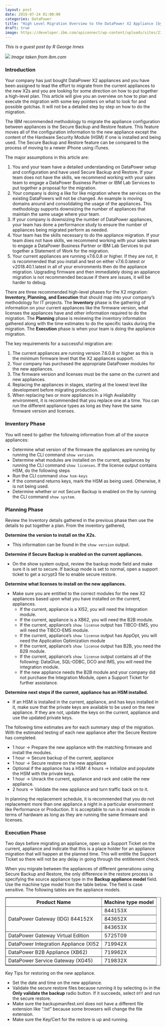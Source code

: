 ```yaml
---
layout: post
date: 2019-07-24 01:00:00
categories: DataPower
title: "High Level Migration Overview to the DataPower X2 Appliance [by  R George Innes]"
draft: true
image: https://developer.ibm.com/apiconnect/wp-content/uploads/sites/23/2018/03/Screen-Shot-2018-03-16-at-3.07.06-PM.png
---
```

*This is a guest post by R George Innes*

![](https://developer.ibm.com/apiconnect/wp-content/uploads/sites/23/2018/03/Screen-Shot-2018-03-16-at-3.07.06-PM.png)
*Image taken from ibm.com*

### Introduction

Your company has just bought DataPower X2 appliances and you have been assigned to lead the effort to migrate from the current appliances to the new X2s and you are looking for some direction on how to put together a high-level plan.  This article will give you an overview on how to plan and execute the migration with some key pointers on what to look for and possible gotchas.  It will not be a detailed step by step on how to do the migration.  

The IBM recommended methodology to migrate the appliance configuration between appliances is the Secure Backup and Restore feature.  This feature moves all of the configuration information to the new appliance except the content of the Hardware Security Module (HSM) if one is installed and being used.  The Secure Backup and Restore feature can be compared to the process of moving to a newer iPhone using iTunes.  

The major assumptions in this article are:

1.	You and your team have a detailed understanding on DataPower setup and configuration and have used Secure Backup and Restore.  If your team does not have the skills, we recommend working with your sales team to engage a DataPower Business Partner or IBM Lab Services to put together a proposal for the migration.
2.	Your company is doing a like for like migration where the services on the existing DataPowers will not be changed.  An example is moving domains around and consolidating the usage of the appliances.  This methodology supports downsizing the number of appliances that maintain the same usage where your team.  
3.	If your company is downsizing the number of DataPower appliances, your team has done a performance study to ensure the number of appliances being migrated perform as needed.
4.	Your team has the skills necessary to do the appliance migration.  If your team does not have skills, we recommend working with your sales team to engage a DataPower Business Partner or IBM Lab Services to put together a Statement of Work for the migration.
5.	Your current appliances are running v7.6.0.8 or higher.  If they are not, it is recommended that you install and test on either v7.6.0.latest or v2018.40.1.latest in all of your environments then do the appliance migration.  Upgrading firmware and then immediately doing an appliance migration is not recommended because if there are issues, it will be harder to debug.

There are three recommended high-level phases for the X2 migration:  **Inventory, Planning, and Execution** that should map into your company’s methodology for IT projects.  The **Inventory** phase is the gathering of information on your current appliances like the firmware version, what licenses the appliances have and other information required to do the migration.  The **Planning** phase is reviewing the inventory information gathered along with the time estimates to do the specific tasks during the migration.  The **Execution** phase is when your team is doing the appliance migration.

The key requirements for a successful migration are:

1.	The current appliances are running version 7.6.0.8 or higher as this is the minimum firmware level that the X2 appliances support.
2.	Your company has purchased the appropriate DataPower modules for the new appliances.
3.	The firmware version and licenses must be the same on the current and new appliances.
4.	Replacing the appliances in stages, starting at the lowest level like development before migrating production.
5.	When replacing two or more appliances in a High Availability environment, it is recommended that you replace one at a time.  You can run the different appliance types as long as they have the same firmware version and licenses.

### Inventory Phase

You will need to gather the following information from all of the source appliances:
*	Determine what version of the firmware the appliances are running by running the CLI command `show version`.
*	Determine what modules are installed on the current, appliances by running the CLI command `show licenses`.  If the license output contains HSM, do the following steps
  * Run the CLI command `show hsm-keys`
  * If the command returns keys, mark the HSM as being used.  Otherwise, it is not being used.
* Determine whether or not Secure Backup is enabled on the by running the CLI command `show system`.

### Planning Phase

Review the Inventory details gathered in the previous phase then use the details to put together a plan.  From the inventory gathered,  

**Determine the version to install on the X2s.**
* This information can be found in the `show version` output.  

**Determine if Secure Backup is enabled on the current appliances.**
* On the show system output, review the backup mode field and make sure it is set to secure.  If backup mode is set to normal, open a support ticket to get a scrypt3 file to enable secure restore.

**Determine what licenses to install on the new appliances.**
* Make sure you are entitled to the correct modules for the new X2 appliances based upon what you have installed on the current, appliances.
  * If the current, appliance is a XI52, you will need the Integration module.
  * If the current, appliance is a XB62, you will need the B2B module.
  * If the current, appliance’s `show license` output has TIBCO-EMS, you will need the TIBCO-EMS module.
  * If the current, appliance’s `show license` output has AppOpt, you will need the Application Optimization module
  * If the current, appliance’s `show license` output has B2B, you need the B2B module.
  * If the current, appliance’s `show license` output contains all of the following:  DataGlue, SQL-ODBC, DCO and IMS, you will need the integration module.
  * If the new appliance needs the B2B module and your company did not purchase the Integration Module, open a Support Ticket for further assistance.

**Determine next steps if the current, appliance has an HSM installed.**
* If an HSM is installed in the current, appliance, and has keys installed in it, make sure that the private keys are available to be used on the new appliance.  If they are not, update the keys on the current, appliance and use the updated private keys.

The following time estimates are for each summary step of the migration.  With the estimated testing of each new appliance after the Secure Restore has completed.

* 1 hour -> Prepare the new appliance with the matching firmware and install the modules.
* 1 hour -> Secure backup of the current, appliance
* 1 hour -> Secure restore on the new appliance
* Optional if the appliance has a HSM:  4 hours -> Initialize and populate the HSM with the private keys.
* 1 hour -> Unrack the current, appliance and rack and cable the new appliance.
* 2 hours -> Validate the new appliance and turn traffic back on to it.

In planning the replacement schedule, it is recommended that you do not replacement more than one appliance a night in a particular environment like Performance or Production.  It is acceptable to run in a mixed mode in terms of hardware as long as they are running the same firmware and licenses.

### Execution Phase

Two days before migrating an appliance, open up a Support Ticket on the current, appliance and indicate that this is a place holder for an appliance migration that will happen at the planned time.  This will entitle the Support Ticket so there will not be any delay in going through the entitlement check.

When you migrate between the appliances of different generations using Secure Backup and Restore, the only difference in the restore process is specifying the source appliance type in the **Backup appliance model** field.  Use the machine type model from the table below.  The field is case sensitive.  The following tables are the appliance models.




<table border="1"><tr><th>Product Name</th><th>Machine type model</th></tr>
<tr><td rowspan="4">DataPower Gateway (IDG)	844152X</td></tr>
	<tr><td>844153X</td></tr>
	<tr><td>843652X</td></tr>
	<tr><td>843653X</td></tr>
<tr><td>DataPower Gateway Virtual Edition</td><td>5725T09</td></tr>
<tr><td>DataPower Integration Appliance (XI52</td><td>719942X</td></tr>
<tr><td>DataPower B2B Appliance (XB62)</td><td>719962X</td></tr>
<tr><td>DataPower Service Gateway (XG45)</td><td>719832X</td></tr>
</table>

Key Tips for restoring on the new appliance.

* Set the date and time on the new appliance.
* Validate the secure restore files because running it by selecting `On` in the **Only validate the backup** radio button.  If it succeeds, select `Off` and run the secure restore.
* Make sure the backupmanifest.xml does not have a different file extension like “.txt” because some browsers will change the file extension.
* Make sure the Key/Cert for the restore is up and running.
